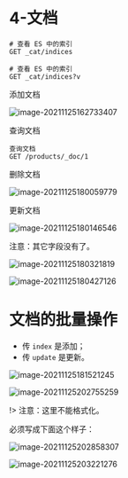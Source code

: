 # 4-文档



```
# 查看 ES 中的索引
GET _cat/indices

# 查看 ES 中的索引
GET _cat/indices?v
```

添加文档



![image-20211125162733407](https://tva1.sinaimg.cn/large/008i3skNgy1gwrh63cm9zj319y0ouwgy.jpg)

查询文档



```
查询文档
GET /products/_doc/1
```

删除文档

![image-20211125180059779](https://tva1.sinaimg.cn/large/008i3skNgy1gwrjvccxl2j30we074dgh.jpg)

更新文档

![image-20211125180146546](https://tva1.sinaimg.cn/large/008i3skNgy1gwrjw441ddj31b40bigmm.jpg)

注意：其它字段没有了。

![image-20211125180321819](https://tva1.sinaimg.cn/large/008i3skNgy1gwrjxrrv3xj31bs0dqt9u.jpg)



![image-20211125180427126](https://tva1.sinaimg.cn/large/008i3skNgy1gwrjywhvxuj30j208ejrt.jpg)

### 



# 文档的批量操作

+ 传 `index` 是添加；
+ 传 `update` 是更新。

![image-20211125181521245](https://tva1.sinaimg.cn/large/008i3skNgy1gwrkaa2adcj31am0tsdku.jpg)



![image-20211125202755259](https://tva1.sinaimg.cn/large/008i3skNgy1gwro46jnocj30y20ji40i.jpg)

!> 注意：这里不能格式化。

必须写成下面这个样子：

![image-20211125202858307](https://tva1.sinaimg.cn/large/008i3skNgy1gwro59mu2ij31ji078404.jpg) 



![image-20211125203221276](https://tva1.sinaimg.cn/large/008i3skNgy1gwro8spjlaj31ho0a6abl.jpg)